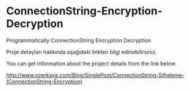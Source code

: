 # ConnectionString-Encryption-Decryption
Programmatically ConnectionString Encryption Decryption 

Proje detayları hakkında aşağıdaki linkten bilgi edinebilirsiniz.

You can get information about the project details from the link below.

http://www.ozerkaya.com/Blog/SinglePost/ConnectionString-Sifreleme-(ConnectionString-Encryption)
